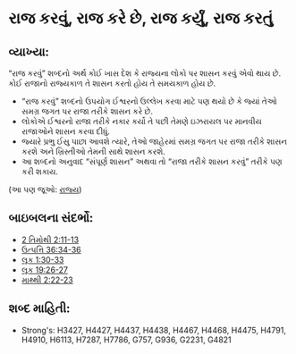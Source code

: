 # રાજ કરવું, રાજ કરે છે, રાજ કર્યું, રાજ કરતું 

## વ્યાખ્યા: 

“રાજ કરવું” શબ્દનો અર્થ કોઈ ખાસ દેશ કે રાજ્યના લોકો પર શાસન કરવું એવો થાય છે.
કોઈ રાજાનો રાજ્યકાળ તે શાસન કરતો હોય તે સમયકાળ હોય છે.

* “રાજ કરવું” શબ્દનો ઉપયોગ ઈશ્વરનો ઉલ્લેખ કરવા માટે પણ થયો છે કે જ્યાં તેઓ સમગ્ર જગત પર રાજા તરીકે શાસન કરે છે.
* લોકોએ ઈશ્વરનો રાજા તરીકે નકાર કર્યો તે પછી તેમણે ઇઝરાયલ પર માનવીય રાજાઓને શાસન કરવા દીધું.
* જ્યારે પ્રભુ ઈસુ પાછા આવશે ત્યારે, તેઓ જાહેરમાં સમગ્ર જગત પર રાજા તરીકે શાસન કરશે અને ખ્રિસ્તીઓ તેમની સાથે શાસન કરશે.
* આ શબ્દનો અનુવાદ “સંપૂર્ણ શાસન” અથવા તો “રાજા તરીકે શાસન કરવું” તરીકે પણ કરી શકાય.

(આ પણ જૂઓ: [રાજ્ય](../other/kingdom.md))

## બાઇબલના સંદર્ભો: 

* [2 તિમોથી 2:11-13](rc://gu/tn/help/2ti/02/11)
* [ઉત્પત્તિ 36:34-36](rc://gu/tn/help/gen/36/34)
* [લૂક 1:30-33](rc://gu/tn/help/luk/01/30)
* [લૂક 19:26-27](rc://gu/tn/help/luk/19/26)
* [માથ્થી 2:22-23](rc://gu/tn/help/mat/02/22)

## શબ્દ માહિતી: 

* Strong's: H3427, H4427, H4437, H4438, H4467, H4468, H4475, H4791, H4910, H6113, H7287, H7786, G757, G936, G2231, G4821
